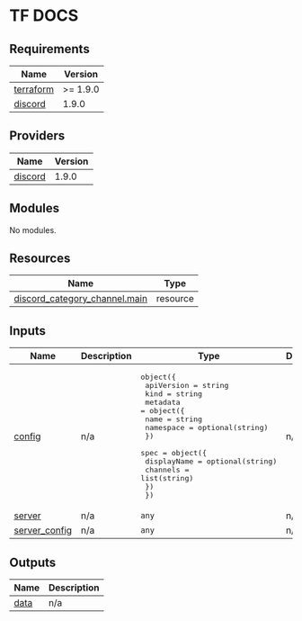 <!-- markdownlint-disable MD041 -->
<!-- markdownlint-disable MD033 -->
<!-- markdownlint-disable MD028 -->

# TF DOCS

<!-- prettier-ignore-start -->

<!-- BEGIN_TF_DOCS -->
## Requirements

| Name | Version |
|------|---------|
| <a name="requirement_terraform"></a> [terraform](#requirement\_terraform) | >= 1.9.0 |
| <a name="requirement_discord"></a> [discord](#requirement\_discord) | 1.9.0 |

## Providers

| Name | Version |
|------|---------|
| <a name="provider_discord"></a> [discord](#provider\_discord) | 1.9.0 |

## Modules

No modules.

## Resources

| Name | Type |
|------|------|
| [discord_category_channel.main](https://registry.terraform.io/providers/Lucky3028/discord/1.9.0/docs/resources/category_channel) | resource |

## Inputs

| Name | Description | Type | Default | Required |
|------|-------------|------|---------|:--------:|
| <a name="input_config"></a> [config](#input\_config) | n/a | <pre>object({<br>    apiVersion = string<br>    kind       = string<br>    metadata = object({<br>      name      = string<br>      namespace = optional(string)<br>    })<br>    spec = object({<br>      displayName = optional(string)<br>      channels    = list(string)<br>    })<br>  })</pre> | n/a | yes |
| <a name="input_server"></a> [server](#input\_server) | n/a | `any` | n/a | yes |
| <a name="input_server_config"></a> [server\_config](#input\_server\_config) | n/a | `any` | n/a | yes |

## Outputs

| Name | Description |
|------|-------------|
| <a name="output_data"></a> [data](#output\_data) | n/a |
<!-- END_TF_DOCS -->

<!-- prettier-ignore-end -->
